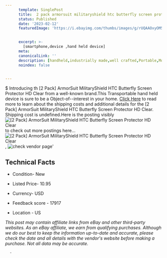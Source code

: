 ```yaml
---
      template: SinglePost
      title:  2 pack armorsuit militaryshield htc butterfly screen protector hd clear
      status: Published
      date: '2023-02-12'
      featuredImage: 'https://i.ebayimg.com/thumbs/images/g/rUQAAOxyOM5RaHTh/s-l225.jpg'
       

      excerpt: >-
        [smartphone,device ,hand held device]
      meta:
      canonicalLink: ''
      description: [handheld,industrially made,well crafted,Portable,Mobile,Compact,Convenient,Lightweight,Maneuverable,Man-portable,Miniature,Carriable,Hand-held,Light,Holdable,Transportable,Mobile device,Pocket-sized,On-the-go,Wireless,Cordless,Compact size,Convenient size, smartphone,device ,hand held device]
      noindex: false
      

---
```

$
      Introducing th [2 Pack] ArmorSuit MilitaryShield HTC Butterfly Screen Protector HD Clear from a well-known brand.This Transportable hand held device is sure to be a Object-of--interest in your home. [Click Here](https://www.ebay.com/itm/262504041495?hash=item3d1e75cc17%3Ag%3ArUQAAOxyOM5RaHTh&mkevt=1&mkcid=1&mkrid=711-53200-19255-0&campid=%253CePNCampaignId%253E&customid=%253CreferenceId%253E&toolid=10049) to read more to learn about the shipping costs and additional details for the [2 Pack] ArmorSuit MilitaryShield HTC Butterfly Screen Protector HD Clear. Shipping cost is undefined.Here is the posting visibly ![[2 Pack] ArmorSuit MilitaryShield HTC Butterfly Screen Protector HD Clear](https://i.ebayimg.com/thumbs/images/g/rUQAAOxyOM5RaHTh/s-l225.jpg) to check out more postings here... ![[2 Pack] ArmorSuit MilitaryShield HTC Butterfly Screen Protector HD Clear](https://i.ebayimg.com/images/g/rUQAAOxyOM5RaHTh/s-l1200.jpg), ![check vendor page](https://origin-galleryplus.ebayimg.com/ws/web/262504041495_2_0_1/225x225.jpg,https://origin-galleryplus.ebayimg.com/ws/web/262504041495_3_0_1/225x225.jpg,https://origin-galleryplus.ebayimg.com/ws/web/262504041495_4_0_1/225x225.jpg,https://origin-galleryplus.ebayimg.com/ws/web/262504041495_5_0_1/225x225.jpg,https://origin-galleryplus.ebayimg.com/ws/web/262504041495_6_0_1/225x225.jpg,https://origin-galleryplus.ebayimg.com/ws/web/262504041495_7_0_1/225x225.jpg,https://origin-galleryplus.ebayimg.com/ws/web/262504041495_8_0_1/225x225.jpg,https://origin-galleryplus.ebayimg.com/ws/web/262504041495_9_0_1/225x225.jpg,https://origin-galleryplus.ebayimg.com/ws/web/262504041495_10_0_1/225x225.jpg,https://origin-galleryplus.ebayimg.com/ws/web/262504041495_11_0_1/225x225.jpg)'

      

 ## Technical Facts 



     
      

 - Condition- New 


      

 - Listed Price- 10.95 


      

 - Currency- USD 


      

 - Feedback score - 17917 


      

 - Location - US 


      
      

 *_This post may contain affiliate links from eBay and other third-party websites. As an eBay affiliate, we earn from qualifying purchases. Although we do our best to keep the information up-to-date and accurate, please check the date and all details with the vendor's website before making a purchase. Not all data may be accurate._*




      -
